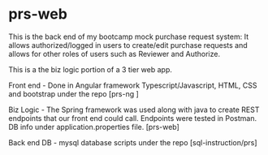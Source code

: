 # prs-web
This is the back end of my bootcamp mock purchase request system:
It allows authorized/logged in users to create/edit purchase requests and allows for other roles of users such as Reviewer and Authorize.

This is a the biz logic portion of a 3 tier web app.

Front end  - Done in Angular framework Typescript/Javascript, HTML, CSS and bootstrap under the repo [prs-ng ]

Biz Logic - The Spring framework was used along with java to create REST endpoints that our front end could call. Endpoints were tested in Postman. DB info under application.properties file. [prs-web]

Back end DB - mysql database scripts under the repo [sql-instruction/prs]
